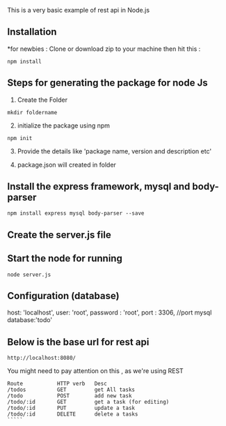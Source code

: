 This is a very basic example of rest api in Node.js 

## Installation

*for newbies : Clone or download zip to your machine then hit this :

`npm install`

## Steps for generating the package for node Js

1. Create the Folder 

`mkdir foldername`

2. initialize the package using npm

`npm init` 

3. Provide the details like 'package name, version and description etc'

4. package.json will created in folder


## Install the express framework, mysql and body-parser

`npm install express mysql body-parser --save`

## Create the server.js file

## Start the node for running

`node server.js`


## Configuration (database)

host: 'localhost',
user: 'root',
password : 'root',
port : 3306, //port mysql
database:'todo'	


## Below is the base url for rest api
`http://localhost:8080/`

You might need to pay attention on this , as we're using REST 

``````
Route			HTTP verb	Desc
/todos			GET			get	All tasks
/todo			POST		add new task
/todo/:id		GET			get a task (for editing)
/todo/:id		PUT			update a task
/todo/:id		DELETE		delete a tasks
`````